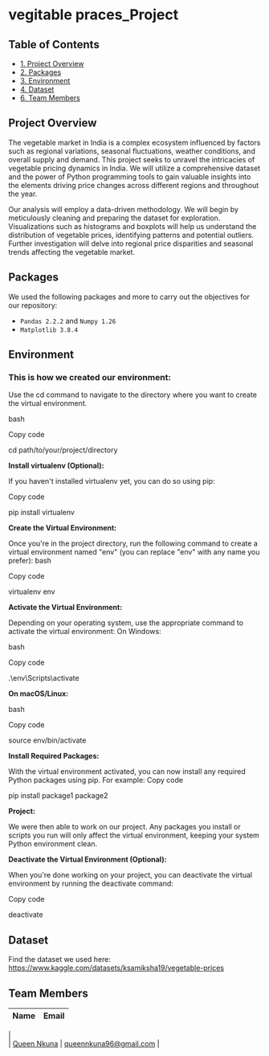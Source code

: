 # vegitable praces_Project

## Table of Contents
* [1. Project Overview](#Project-overview)
* [2. Packages](#Packages)
* [3. Environment](#Environment)
* [4. Dataset](#dataset)
* [6. Team Members](#team-members)

## Project Overview <a class="anchor" id="Project-overview"></a>
The vegetable market in India is a complex ecosystem influenced by factors such as regional variations, seasonal fluctuations, weather conditions, and overall supply and demand. This project seeks to unravel the intricacies of vegetable pricing dynamics in  India. We will utilize a comprehensive dataset and the power of Python programming tools to gain valuable insights into the elements driving price changes across different regions and throughout the year.

Our analysis will employ a data-driven methodology. We will begin by meticulously cleaning and preparing the dataset for exploration.  Visualizations such as histograms and boxplots will help us understand the distribution of vegetable prices,  identifying patterns and potential outliers. Further investigation will delve into regional price disparities and seasonal trends affecting the vegetable market.

## Packages <a class="anchor" id="Packages"></a>
We used the following packages and more to carry out the objectives for our repository:
+ `Pandas 2.2.2` and `Numpy 1.26`
+ `Matplotlib 3.8.4`
  
## Environment <a class="anchor" id="Environment"></a>
### This is how we created our environment:

Use the cd command to navigate to the directory where you want to create the virtual environment.

bash

Copy code

cd path/to/your/project/directory

**Install virtualenv (Optional):**

If you haven't installed virtualenv yet, you can do so using pip:

Copy code

pip install virtualenv

**Create the Virtual Environment:**

Once you're in the project directory, run the following command to create a virtual environment named "env" (you can replace "env" with any name you prefer):
bash

Copy code

virtualenv env

**Activate the Virtual Environment:**

Depending on your operating system, use the appropriate command to activate the virtual environment:
On Windows:

bash

Copy code

.\env\Scripts\activate

**On macOS/Linux:**

bash

Copy code

source env/bin/activate

**Install Required Packages:**


With the virtual environment activated, you can now install any required Python packages using pip. For example:
Copy code

pip install package1 package2

**Project:**

We were then able to work on our project. Any packages you install or scripts you run will only affect the virtual environment, keeping your system Python environment clean.

**Deactivate the Virtual Environment (Optional):**

When you're done working on your project, you can deactivate the virtual environment by running the deactivate command:

Copy code

deactivate

## Dataset <a class="anchor" id="dataset"></a>

Find the dataset we used here: https://www.kaggle.com/datasets/ksamiksha19/vegetable-prices 

## Team Members <a class="anchor" id="team-members"></a>

| Name                                                                                        |  Email              
|---------------------------------------------------------------------------------------------|--------------------             
|                                              
| [Queen Nkuna](https://github.com/QueenNkuna)                                                                                  | queennkuna96@gmail.com
|

